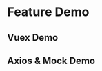 # Feature Demo
## Vuex Demo
<template lang="pug">
  div
    p count：{{vx_count}}
    p
      button(@click="vx_incrementCount(incrementPayload)") increment({{incrementPayload}})
      button(@click="vx_decrementCount(decrementPayload)") decrement({{decrementPayload}})
</template>

## Axios & Mock Demo
<template lang="pug">
  div
    p response：{{response}}
    p
      button(@click="testHttpGet") get
      button(@click="testHttpPost") post
</template>

<script>
  import { mapGetters, mapActions } from 'vuex'
  import { moduleHttpPopupDevTool } from '@/http'

  export default {
    data () {
      return {
        incrementPayload: 1,
        decrementPayload: 2,
        response: null
      }
    },
    computed: {
      ...mapGetters('popupDevTool', {
        vx_count: 'getCount'
      })
    },
    destroyed () {
      this.vx_reset()
    },
    methods: {
      ...mapActions('popupDevTool', {
        vx_incrementCount: 'increment_count',
        vx_decrementCount: 'decrement_count',
        vx_reset: 'reset'
      }),
      async testHttpGet () {
        this.response = await moduleHttpPopupDevTool.testHttpGet('testHttpGetData')
          .then((res) => { return res })
          .catch((err) => { return err })
      },
      async testHttpPost () {
        this.response = await moduleHttpPopupDevTool.testHttpPost('testHttpPostData')
          .then((res) => { return res })
          .catch((err) => { return err })
      }
    }
  }
</script>
